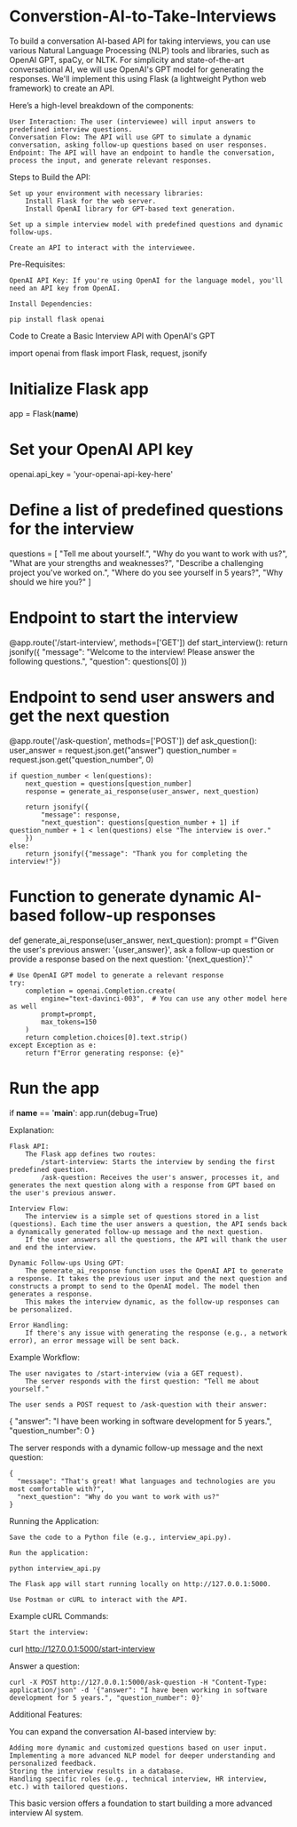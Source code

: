 # Converstion-AI-to-Take-Interviews
To build a conversation AI-based API for taking interviews, you can use various Natural Language Processing (NLP) tools and libraries, such as OpenAI GPT, spaCy, or NLTK. For simplicity and state-of-the-art conversational AI, we will use OpenAI's GPT model for generating the responses. We'll implement this using Flask (a lightweight Python web framework) to create an API.

Here’s a high-level breakdown of the components:

    User Interaction: The user (interviewee) will input answers to predefined interview questions.
    Conversation Flow: The API will use GPT to simulate a dynamic conversation, asking follow-up questions based on user responses.
    Endpoint: The API will have an endpoint to handle the conversation, process the input, and generate relevant responses.

Steps to Build the API:

    Set up your environment with necessary libraries:
        Install Flask for the web server.
        Install OpenAI library for GPT-based text generation.

    Set up a simple interview model with predefined questions and dynamic follow-ups.

    Create an API to interact with the interviewee.

Pre-Requisites:

    OpenAI API Key: If you're using OpenAI for the language model, you'll need an API key from OpenAI.

    Install Dependencies:

    pip install flask openai

Code to Create a Basic Interview API with OpenAI's GPT

import openai
from flask import Flask, request, jsonify

# Initialize Flask app
app = Flask(__name__)

# Set your OpenAI API key
openai.api_key = 'your-openai-api-key-here'

# Define a list of predefined questions for the interview
questions = [
    "Tell me about yourself.",
    "Why do you want to work with us?",
    "What are your strengths and weaknesses?",
    "Describe a challenging project you've worked on.",
    "Where do you see yourself in 5 years?",
    "Why should we hire you?"
]

# Endpoint to start the interview
@app.route('/start-interview', methods=['GET'])
def start_interview():
    return jsonify({
        "message": "Welcome to the interview! Please answer the following questions.",
        "question": questions[0]
    })

# Endpoint to send user answers and get the next question
@app.route('/ask-question', methods=['POST'])
def ask_question():
    user_answer = request.json.get("answer")
    question_number = request.json.get("question_number", 0)
    
    if question_number < len(questions):
        next_question = questions[question_number]
        response = generate_ai_response(user_answer, next_question)
        
        return jsonify({
            "message": response,
            "next_question": questions[question_number + 1] if question_number + 1 < len(questions) else "The interview is over."
        })
    else:
        return jsonify({"message": "Thank you for completing the interview!"})

# Function to generate dynamic AI-based follow-up responses
def generate_ai_response(user_answer, next_question):
    prompt = f"Given the user's previous answer: '{user_answer}', ask a follow-up question or provide a response based on the next question: '{next_question}'."

    # Use OpenAI GPT model to generate a relevant response
    try:
        completion = openai.Completion.create(
            engine="text-davinci-003",  # You can use any other model here as well
            prompt=prompt,
            max_tokens=150
        )
        return completion.choices[0].text.strip()
    except Exception as e:
        return f"Error generating response: {e}"

# Run the app
if __name__ == '__main__':
    app.run(debug=True)

Explanation:

    Flask API:
        The Flask app defines two routes:
            /start-interview: Starts the interview by sending the first predefined question.
            /ask-question: Receives the user's answer, processes it, and generates the next question along with a response from GPT based on the user's previous answer.

    Interview Flow:
        The interview is a simple set of questions stored in a list (questions). Each time the user answers a question, the API sends back a dynamically generated follow-up message and the next question.
        If the user answers all the questions, the API will thank the user and end the interview.

    Dynamic Follow-ups Using GPT:
        The generate_ai_response function uses the OpenAI API to generate a response. It takes the previous user input and the next question and constructs a prompt to send to the OpenAI model. The model then generates a response.
        This makes the interview dynamic, as the follow-up responses can be personalized.

    Error Handling:
        If there's any issue with generating the response (e.g., a network error), an error message will be sent back.

Example Workflow:

    The user navigates to /start-interview (via a GET request).
        The server responds with the first question: "Tell me about yourself."

    The user sends a POST request to /ask-question with their answer:

{
  "answer": "I have been working in software development for 5 years.",
  "question_number": 0
}

The server responds with a dynamic follow-up message and the next question:

    {
      "message": "That's great! What languages and technologies are you most comfortable with?",
      "next_question": "Why do you want to work with us?"
    }

Running the Application:

    Save the code to a Python file (e.g., interview_api.py).

    Run the application:

    python interview_api.py

    The Flask app will start running locally on http://127.0.0.1:5000.

    Use Postman or cURL to interact with the API.

Example cURL Commands:

    Start the interview:

curl http://127.0.0.1:5000/start-interview

Answer a question:

    curl -X POST http://127.0.0.1:5000/ask-question -H "Content-Type: application/json" -d '{"answer": "I have been working in software development for 5 years.", "question_number": 0}'

Additional Features:

You can expand the conversation AI-based interview by:

    Adding more dynamic and customized questions based on user input.
    Implementing a more advanced NLP model for deeper understanding and personalized feedback.
    Storing the interview results in a database.
    Handling specific roles (e.g., technical interview, HR interview, etc.) with tailored questions.

This basic version offers a foundation to start building a more advanced interview AI system.
